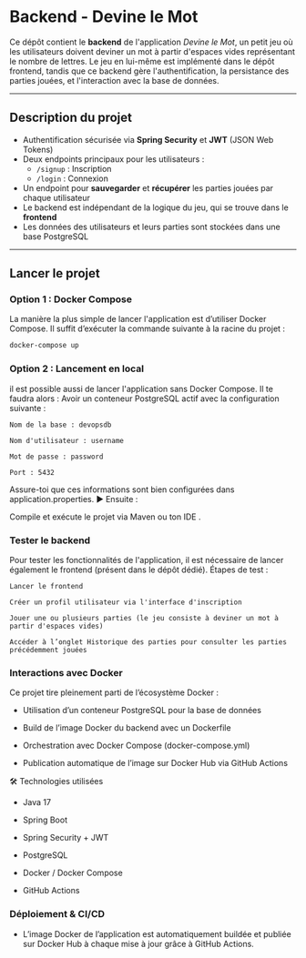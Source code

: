 #  Backend - Devine le Mot

Ce dépôt contient le **backend** de l'application _Devine le Mot_, un petit jeu où les utilisateurs doivent deviner un mot à partir d'espaces vides représentant le nombre de lettres. Le jeu en lui-même est implémenté dans le dépôt frontend, tandis que ce backend gère l'authentification, la persistance des parties jouées, et l'interaction avec la base de données.

---

##  Description du projet

- Authentification sécurisée via **Spring Security** et **JWT** (JSON Web Tokens)
- Deux endpoints principaux pour les utilisateurs :
    - `/signup` : Inscription
    - `/login` : Connexion
- Un endpoint pour **sauvegarder** et **récupérer** les parties jouées par chaque utilisateur
- Le backend est indépendant de la logique du jeu, qui se trouve dans le **frontend**
- Les données des utilisateurs et leurs parties sont stockées dans une base PostgreSQL

---

##  Lancer le projet

###  Option 1 : Docker Compose

La manière la plus simple de lancer l'application est d’utiliser Docker Compose. Il suffit d’exécuter la commande suivante à la racine du projet :

```bash
docker-compose up
```

### Option 2 : Lancement en local

il est possible aussi de lancer l'application sans Docker Compose. Il te faudra alors :
 Avoir un conteneur PostgreSQL actif avec la configuration suivante :

    Nom de la base : devopsdb

    Nom d'utilisateur : username

    Mot de passe : password

    Port : 5432

Assure-toi que ces informations sont bien configurées dans application.properties.
▶ Ensuite :

Compile et exécute le projet via Maven ou ton IDE .

### Tester le backend

Pour tester les fonctionnalités de l'application, il est nécessaire de lancer également le frontend (présent dans le dépôt dédié).
Étapes de test :

    Lancer le frontend

    Créer un profil utilisateur via l'interface d'inscription

    Jouer une ou plusieurs parties (le jeu consiste à deviner un mot à partir d'espaces vides)

    Accéder à l’onglet Historique des parties pour consulter les parties précédemment jouées

### Interactions avec Docker

Ce projet tire pleinement parti de l’écosystème Docker :

- Utilisation d’un conteneur PostgreSQL pour la base de données

- Build de l’image Docker du backend avec un Dockerfile

- Orchestration avec Docker Compose (docker-compose.yml)
 
- Publication automatique de l’image sur Docker Hub via GitHub Actions

🛠️ Technologies utilisées

- Java 17

- Spring Boot

- Spring Security + JWT

- PostgreSQL

- Docker / Docker Compose

- GitHub Actions


### Déploiement & CI/CD
- L’image Docker de l’application est automatiquement buildée et publiée sur Docker Hub à chaque mise à jour grâce à GitHub Actions.
